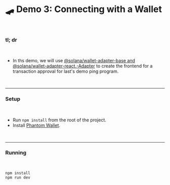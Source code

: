 # 🛹 Demo 3: Connecting with a Wallet


<br>

### tl; dr

<br>

* In ths demo, we will use [@solana/wallet-adapter-base and @solana/wallet-adapter-react.-Adapter](https://github.com/anza-xyz/wallet-adapter) to create the frontend for a transaction approval for last's demo ping program.

<br>

---

### Setup

<br>

* Run `npm install` from the root of the project.
* Install [Phantom Wallet](https://phantom.app/).


<br>

---


### Running

<br>

```
npm install
npm run dev
```
